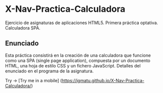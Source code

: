 # X-Nav-Practica-Calculadora
Ejercicio de asignaturas de aplicaciones HTML5. Primera práctica optativa. Calculadora SPA.

## Enunciado

Esta práctica consistirá en la creación de una calculadora que funcione como una SPA (single page application), compuesta por un documento HTML, una hoja de estilo CSS y un fichero JavaScript. Detalles del enunciado en el programa de la asignatura.

Try -> [Try me in a mobile] (https://jgmatu.github.io/X-Nav-Practica-Calculadora/)
